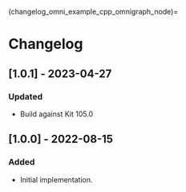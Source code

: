 (changelog_omni_example_cpp_omnigraph_node)=

# Changelog

## [1.0.1] - 2023-04-27
### Updated
- Build against Kit 105.0

## [1.0.0] - 2022-08-15
### Added
- Initial implementation.

